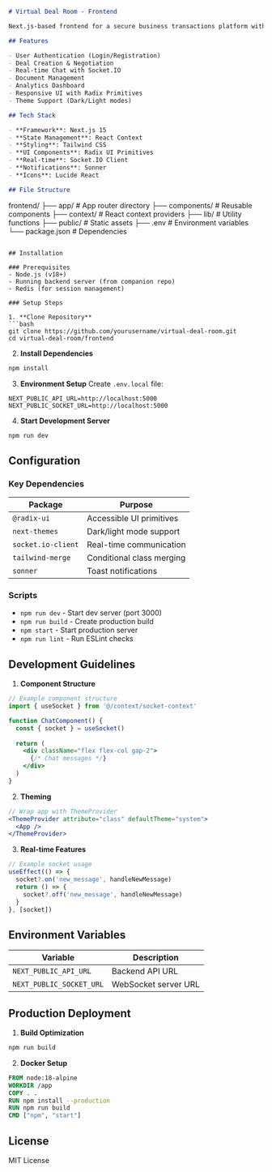 ```markdown
# Virtual Deal Room - Frontend

Next.js-based frontend for a secure business transactions platform with real-time features.

## Features

- User Authentication (Login/Registration)
- Deal Creation & Negotiation
- Real-time Chat with Socket.IO
- Document Management
- Analytics Dashboard
- Responsive UI with Radix Primitives
- Theme Support (Dark/Light modes)

## Tech Stack

- **Framework**: Next.js 15
- **State Management**: React Context
- **Styling**: Tailwind CSS
- **UI Components**: Radix UI Primitives
- **Real-time**: Socket.IO Client
- **Notifications**: Sonner
- **Icons**: Lucide React

## File Structure

```
frontend/
├── app/              # App router directory
├── components/       # Reusable components
├── context/          # React context providers
├── lib/              # Utility functions
├── public/           # Static assets
├── .env              # Environment variables
└── package.json      # Dependencies
```

## Installation

### Prerequisites
- Node.js (v18+)
- Running backend server (from companion repo)
- Redis (for session management)

### Setup Steps

1. **Clone Repository**
```bash
git clone https://github.com/yourusername/virtual-deal-room.git
cd virtual-deal-room/frontend
```

2. **Install Dependencies**
```bash
npm install
```

3. **Environment Setup**
Create `.env.local` file:
```env
NEXT_PUBLIC_API_URL=http://localhost:5000
NEXT_PUBLIC_SOCKET_URL=http://localhost:5000
```

4. **Start Development Server**
```bash
npm run dev
```

## Configuration

### Key Dependencies

| Package | Purpose |
|---------|---------|
| `@radix-ui` | Accessible UI primitives |
| `next-themes` | Dark/light mode support |
| `socket.io-client` | Real-time communication |
| `tailwind-merge` | Conditional class merging |
| `sonner` | Toast notifications |

### Scripts

- `npm run dev` - Start dev server (port 3000)
- `npm run build` - Create production build
- `npm start` - Start production server
- `npm run lint` - Run ESLint checks

## Development Guidelines

1. **Component Structure**
```jsx
// Example component structure
import { useSocket } from '@/context/socket-context'

function ChatComponent() {
  const { socket } = useSocket()
  
  return (
    <div className="flex flex-col gap-2">
      {/* Chat messages */}
    </div>
  )
}
```

2. **Theming**
```jsx
// Wrap app with ThemeProvider
<ThemeProvider attribute="class" defaultTheme="system">
  <App />
</ThemeProvider>
```

3. **Real-time Features**
```jsx
// Example socket usage
useEffect(() => {
  socket?.on('new_message', handleNewMessage)
  return () => {
    socket?.off('new_message', handleNewMessage)
  }
}, [socket])
```

## Environment Variables

| Variable | Description |
|----------|-------------|
| `NEXT_PUBLIC_API_URL` | Backend API URL |
| `NEXT_PUBLIC_SOCKET_URL` | WebSocket server URL |

## Production Deployment

1. **Build Optimization**
```bash
npm run build
```

2. **Docker Setup**
```dockerfile
FROM node:18-alpine
WORKDIR /app
COPY . .
RUN npm install --production
RUN npm run build
CMD ["npm", "start"]
```

## License
MIT License
```
